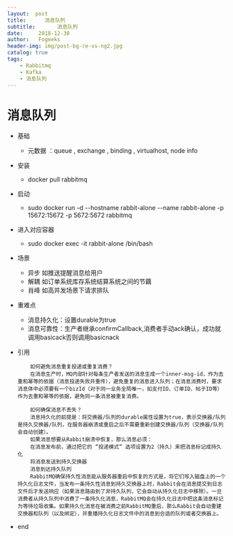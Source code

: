 ```yaml
---
layout:  post
title:		消息队列
subtitle:		消息队列
date:     2018-12-30
author:   Fogeeks
header-img: img/post-bg-re-vs-ng2.jpg
catalog: true
tags:
    - Rabbitmq
    - Kafka
    - 消息队列
---
```


# 消息队列

- 基础
    - 元数据 ：queue , exchange , binding , virtualhost, node info
- 安装
    - docker pull rabbitmq
- 启动
    - sudo docker run -d --hostname rabbit-alone --name rabbit-alone -p 15672:15672 -p 5672:5672  rabbitmq
- 进入对应容器
    - sudo docker exec -it rabbit-alone  /bin/bash
- 场景
    - 异步 如推送提醒消息给用户
    - 解耦 如订单系统库存系统结算系统之间的节藕
    - 肖峰 如高并发场景下请求排队
- 重难点
    - 消息持久化：设置durable为true
    - 消息可靠性：生产者继承confirmCallback,消费者手动ack确认，成功就调用basicack否则调用basicnack

- 引用
    ```
        如何避免消息重复投递或重复消费？
        在消息生产时，MQ内部针对每条生产者发送的消息生成一个inner-msg-id，作为去重和幂等的依据（消息投递失败并重传），避免重复的消息进入队列；在消息消费时，要求消息体中必须要有一个bizId（对于同一业务全局唯一，如支付ID、订单ID、帖子ID等）作为去重和幂等的依据，避免同一条消息被重复消费。
    ```
    ```
        如何确保消息不丢失？
        消息持久化的前提是：将交换器/队列的durable属性设置为true，表示交换器/队列是持久交换器/队列，在服务器崩溃或重启之后不需要重新创建交换器/队列（交换器/队列会自动创建）。
        如果消息想要从Rabbit崩溃中恢复，那么消息必须：
        在消息发布前，通过把它的 “投递模式” 选项设置为2（持久）来把消息标记成持久化
        将消息发送到持久交换器
        消息到达持久队列
        RabbitMQ确保持久性消息能从服务器重启中恢复的方式是，将它们写入磁盘上的一个持久化日志文件，当发布一条持久性消息到持久交换器上时，Rabbit会在消息提交到日志文件后才发送响应（如果消息路由到了非持久队列，它会自动从持久化日志中移除）。一旦消费者从持久队列中消费了一条持久化消息，RabbitMQ会在持久化日志中把这条消息标记为等待垃圾收集。如果持久化消息在被消费之前RabbitMQ重启，那么Rabbit会自动重建交换器和队列（以及绑定），并重播持久化日志文件中的消息到合适的队列或者交换器上。
    ```







- end
